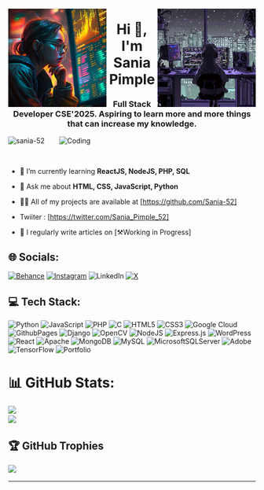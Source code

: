 <img align="left"  width="200" src="download (7).jpeg"> <img align="right"  width="200" src="AI Art Lofi Vibes.jpeg">

<h1 align="center">Hi 👋, I'm Sania Pimple</h1>

<h3 align="center">Full Stack Developer CSE'2025. Aspiring to learn more and more things that can increase my knowledge.</h3>
<img align="right" alt="Coding" width="400" src="https://media.giphy.com/media/L1R1tvI9svkIWwpVYr/giphy.gif">

<p align="left"> <img src="https://komarev.com/ghpvc/?username=sania-52&label=Profile%20views&color=0e75b6&style=flat" alt="sania-52" /> </p>


<p align="left"> <a href="https://twitter.com/" target="blank">
  <img src="https://img.shields.io/twitter/follow/?logo=twitter&style=for-the-badge" alt="" /></a>
</p>

- 🌱 I’m currently learning **ReactJS, NodeJS, PHP, SQL**

- 💬 Ask me about **HTML, CSS, JavaScript, Python**

- 👨‍💻 All of my projects are available at [https://github.com/Sania-52]
- Twiiter : [https://twitter.com/Sania_Pimple_52]

- 📝 I regularly write articles on [⚒️Working in Progress]

## 🌐 Socials:
[![Behance](https://img.shields.io/badge/Behance-1769ff?logo=behance&logoColor=white)](https://behance.net/https://www.behance.net/saniapimple_52) [![Instagram](https://img.shields.io/badge/Instagram-%23E4405F.svg?logo=Instagram&logoColor=white)](https://instagram.com/https://instagram.com/sania__250508?igshid=ZGUzMzM3NWJiOQ==) ![LinkedIn](https://img.shields.io/badge/LinkedIn-%230077B5.svg?logo=linkedin&logoColor=white) [![X](https://img.shields.io/badge/X-black.svg?logo=X&logoColor=white)](https://x.com/https://twitter.com/https://twitter.com/sania_pimple_52) 

## 💻 Tech Stack:
![Python](https://img.shields.io/badge/python-3670A0?style=for-the-badge&logo=python&logoColor=ffdd54) ![JavaScript](https://img.shields.io/badge/javascript-%23323330.svg?style=for-the-badge&logo=javascript&logoColor=%23F7DF1E) ![PHP](https://img.shields.io/badge/php-%23777BB4.svg?style=for-the-badge&logo=php&logoColor=white) ![C](https://img.shields.io/badge/c-%2300599C.svg?style=for-the-badge&logo=c&logoColor=white) ![HTML5](https://img.shields.io/badge/html5-%23E34F26.svg?style=for-the-badge&logo=html5&logoColor=white) ![CSS3](https://img.shields.io/badge/css3-%231572B6.svg?style=for-the-badge&logo=css3&logoColor=white) ![Google Cloud](https://img.shields.io/badge/GoogleCloud-%234285F4.svg?style=for-the-badge&logo=google-cloud&logoColor=white) ![GithubPages](https://img.shields.io/badge/github%20pages-121013?style=for-the-badge&logo=github&logoColor=white) ![Django](https://img.shields.io/badge/django-%23092E20.svg?style=for-the-badge&logo=django&logoColor=white) ![OpenCV](https://img.shields.io/badge/opencv-%23white.svg?style=for-the-badge&logo=opencv&logoColor=white) ![NodeJS](https://img.shields.io/badge/node.js-6DA55F?style=for-the-badge&logo=node.js&logoColor=white) ![Express.js](https://img.shields.io/badge/express.js-%23404d59.svg?style=for-the-badge&logo=express&logoColor=%2361DAFB) ![WordPress](https://img.shields.io/badge/WordPress-%23117AC9.svg?style=for-the-badge&logo=WordPress&logoColor=white) ![React](https://img.shields.io/badge/react-%2320232a.svg?style=for-the-badge&logo=react&logoColor=%2361DAFB) ![Apache](https://img.shields.io/badge/apache-%23D42029.svg?style=for-the-badge&logo=apache&logoColor=white) ![MongoDB](https://img.shields.io/badge/MongoDB-%234ea94b.svg?style=for-the-badge&logo=mongodb&logoColor=white) ![MySQL](https://img.shields.io/badge/mysql-%2300000f.svg?style=for-the-badge&logo=mysql&logoColor=white) ![MicrosoftSQLServer](https://img.shields.io/badge/Microsoft%20SQL%20Server-CC2927?style=for-the-badge&logo=microsoft%20sql%20server&logoColor=white) ![Adobe](https://img.shields.io/badge/adobe-%23FF0000.svg?style=for-the-badge&logo=adobe&logoColor=white) ![TensorFlow](https://img.shields.io/badge/TensorFlow-%23FF6F00.svg?style=for-the-badge&logo=TensorFlow&logoColor=white) ![Portfolio](https://img.shields.io/badge/Portfolio-%23000000.svg?style=for-the-badge&logo=firefox&logoColor=#FF7139)

 # 📊 GitHub Stats:

![](https://github-readme-streak-stats.herokuapp.com/?user=Sania-52&theme=radical&hide_border=false)<br/>
![](https://github-readme-stats.vercel.app/api/top-langs/?username=Sania-52&theme=radical&hide_border=false&include_all_commits=true&count_private=true&layout=compact) 

## 🏆 GitHub Trophies
![](https://github-profile-trophy.vercel.app/?username=Sania-52&theme=dracula&no-frame=false&no-bg=false&margin-w=4)

---



